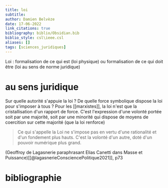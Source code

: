 ```yaml
---
title: loi
subtitle:
author: Damien Belvèze
date: 17-06-2022
link_citations: true
bibliography: biblio/Obsidian.bib
biblio_style: csl\ieee.csl
aliases: []
tags: [sciences_juridiques]
---
```


Loi : formalisation de ce qui est (loi physique) ou formalisation de ce qui doit être (loi au sens de norme juridique)

# au sens juridique

Sur quelle autorité s'appuie la loi ? 
De quelle force symbolique dispose la loi pour s'imposer à tous ? 
Pour les [[marxistes]], la loi n'est que la cristallisation d'un rapport de force. C'est l'expression d'une volonté portée soit par une majorité, soit par une minorité qui dispose de moyens de coercition sur cette majorité (que la loi renforce)

> Ce qui s'appelle la Loi ne s'impose pas en vertu d'une rationalité et d'un fondement plus hauts. C'est la volonté d'un autre, doté d'un pouvoir numérique plus grand. 

(Geoffroy de Lagasnerie paraphrasant Elias Canetti dans Masse et Puissance)[[@lagasnerieConsciencePolitique2021]], p73







# bibliographie

